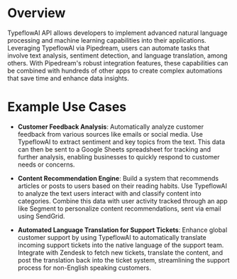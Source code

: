 # Overview

TypeflowAI API allows developers to implement advanced natural language processing and machine learning capabilities into their applications. Leveraging TypeflowAI via Pipedream, users can automate tasks that involve text analysis, sentiment detection, and language translation, among others. With Pipedream's robust integration features, these capabilities can be combined with hundreds of other apps to create complex automations that save time and enhance data insights.

# Example Use Cases

- **Customer Feedback Analysis**: Automatically analyze customer feedback from various sources like emails or social media. Use TypeflowAI to extract sentiment and key topics from the text. This data can then be sent to a Google Sheets spreadsheet for tracking and further analysis, enabling businesses to quickly respond to customer needs or concerns.

- **Content Recommendation Engine**: Build a system that recommends articles or posts to users based on their reading habits. Use TypeflowAI to analyze the text users interact with and classify content into categories. Combine this data with user activity tracked through an app like Segment to personalize content recommendations, sent via email using SendGrid.

- **Automated Language Translation for Support Tickets**: Enhance global customer support by using TypeflowAI to automatically translate incoming support tickets into the native language of the support team. Integrate with Zendesk to fetch new tickets, translate the content, and post the translation back into the ticket system, streamlining the support process for non-English speaking customers.

